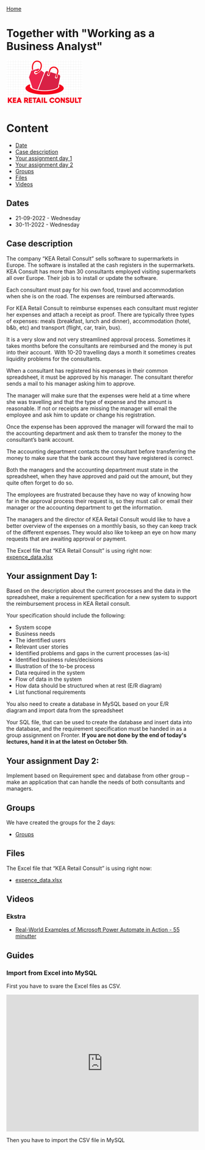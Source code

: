 [Home](../README.md)
# Together with "Working as a Business Analyst"

![](./kea_retail_consult.png)

# Content
- [Date](#dates)
- [Case description](#case-description)
- [Your assignment day 1](#your-assignment-day-1)
- [Your assignment day 2](#your-assignment-day-2)
- [Groups](#groups)
- [Files](#files)
- [Videos](#videos)

## Dates
- 21-09-2022 - Wednesday
- 30-11-2022 - Wednesday

## Case description
The company “KEA Retail Consult” sells software to supermarkets in Europe. The software is installed at the cash registers in the supermarkets. KEA Consult has more than 30 consultants employed visiting supermarkets all over Europe. Their job is to install or update the software.   

Each consultant must pay for his own food, travel and accommodation when she is on the road. The expenses are reimbursed afterwards.  

For KEA Retail Consult to reimburse expenses each consultant must register her expenses and attach a receipt as proof. There are typically three types of expenses: meals (breakfast, lunch and dinner), accommodation (hotel, b&b, etc) and transport (flight, car, train, bus).   

It is a very slow and not very streamlined approval process. Sometimes it takes months before the consultants are reimbursed and the money is put into their account.  With 10-20 travelling days a month it sometimes creates liquidity problems for the consultants.  

When a consultant has registered his expenses in their common spreadsheet, it must be approved by his manager. The consultant therefor sends a mail to his manager asking him to approve.  

The manager will make sure that the expenses were held at a time where she was travelling and that the type of expense and the amount is reasonable. If not or receipts are missing the manager will email the employee and ask him to update or change his registration.  

Once the expense has been approved the manager will forward the mail to the accounting department and ask them to transfer the money to the consultant’s bank account.   

The accounting department contacts the consultant before transferring the money to make sure that the bank account they have registered is correct.   

Both the managers and the accounting department must state in the spreadsheet, when they have approved and paid out the amount, but they quite often forget to do so.  

The employees are frustrated because they have no way of knowing how far in the approval process their request is, so they must call or email their manager or the accounting department to get the information.  

The managers and the director of KEA Retail Consult would like to have a better overview of the expenses on a monthly basis, so they can keep track of the different expenses. They would also like to keep an eye on how many requests that are awaiting approval or payment.  

The Excel file that “KEA Retail Consult” is using right now: [expence_data.xlsx](./files/expence_data.xlsx)

## Your assignment Day 1:
Based on the description about the current processes and the data in the spreadsheet, make a requirement specification for a new system to support the reimbursement process in KEA Retail consult.  

Your specification should include the following:     

- System scope
- Business needs  
- The identified users  
- Relevant user stories  
- Identified problems and gaps in the current processes (as-is)  
- Identified business rules/decisions  
- Illustration of the to-be process  
- Data required in the system  
- Flow of data in the system  
- How data should be structured when at rest (E/R diagram)  
- List functional requirements

You also need to create a database in MySQL based on your E/R diagram and import data from the spreadsheet  

Your SQL file, that can be used to create the database and insert data into the database, and the requirement specification must be handed in as a group assignment on Fronter. **If you are not done by the end of today's lectures, hand it in at the latest on October 5th**.  

## Your assignment Day 2:
Implement based on Requirement spec and database from other group – make an application that can handle the needs of both consultants and managers.

## Groups
We have created the groups for the 2 days:
- [Groups](./files/KNY-WaaB.pdf)

## Files
The Excel file that “KEA Retail Consult” is using right now:
- [expence_data.xlsx](./files/expence_data.xlsx)

## Videos

### Ekstra
- [Real-World Examples of Microsoft Power Automate in Action - 55 minutter](https://videos.microsoft.com/cloud/watch/b3RqhL5q11xD7EBQTqLrpg?)


## Guides

### Import from Excel into MySQL
First you have to svare the Excel files as CSV.

<div style="position: relative; padding-bottom: 71.23287671232877%; height: 0;"><iframe src="https://www.loom.com/embed/ad9bf3a19b6c4b2c868e1b692f08cfea" frameborder="0" webkitallowfullscreen mozallowfullscreen allowfullscreen style="position: absolute; top: 0; left: 0; width: 100%; height: 100%;"></iframe></div>

Then you have to import the CSV file in MySQL

